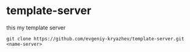 # template-server
this my template server

```
git clone https://github.com/evgeniy-kryazhev/template-server.git <name-server>
```
